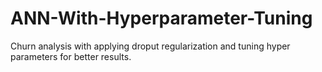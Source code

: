 # ANN-With-Hyperparameter-Tuning
Churn analysis with applying droput regularization and tuning hyper parameters for better results.
